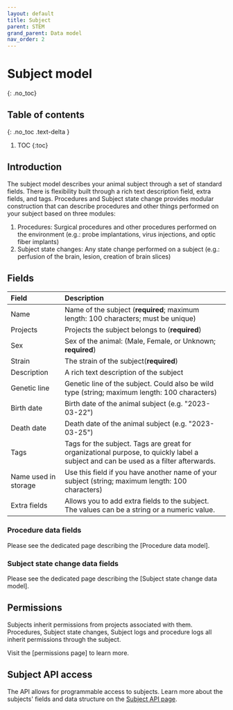 ```yaml
---
layout: default
title: Subject
parent: STEM
grand_parent: Data model
nav_order: 2
---
```


# Subject model
{: .no_toc}

## Table of contents
{: .no_toc .text-delta }

1. TOC
{:toc}

## Introduction
The subject model describes your animal subject through a set of standard fields. There is flexibility built through a rich text description field, extra fields, and tags.  Procedures and Subject state change provides modular construction that can describe procedures and other things performed on your subject based on three modules: 
1. Procedures: Surgical procedures and other procedures performed on the environment (e.g.: probe implantations, virus injections, and optic fiber implants)
2. Subject state changes: Any state change performed on a subject (e.g.: perfusion of the brain, lesion, creation of brain slices)


## Fields

| Field        | Description  |
|:-------------|:-------------|
| Name         | Name of the subject (**required**; maximum length: 100 characters; must be unique) |
| Projects     | Projects the subject belongs to (**required**) |
| Sex          | Sex of the animal: (Male, Female, or Unknown; **required**) |
| Strain       | The strain of the subject(**required**) |
| Description  | A rich text description of the subject |
| Genetic line | Genetic line of the subject. Could also be wild type (string; maximum length: 100 characters) |
| Birth date   | Birth date of the animal subject (e.g. "2023-03-22") |
| Death date   | Death date of the animal subject (e.g. "2023-03-25") |
| Tags         | Tags for the subject. Tags are great for organizational purpose, to quickly label a subject and can be used as a filter afterwards. |
| Name used in storage | Use this field if you have another name of your subject (string; maximum length: 100 characters) |
| Extra fields | Allows you to add extra fields to the subject. The values can be a string or a numeric value. |


### Procedure data fields
Please see the dedicated page describing the [Procedure data model].

### Subject state change data fields
Please see the dedicated page describing the [Subject state change data model].

## Permissions
Subjects inherit permissions from projects associated with them. Procedures, Subject state changes, Subject logs and procedure logs all inherit permissions through the subject.

Visit the [permissions page] to learn more. 

## Subject API access
The API allows for programmable access to subjects. Learn more about the subjects' fields and data structure on the [Subject API page]({{"api/stem/subject/"|absolute_url}}). 
